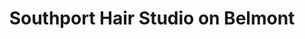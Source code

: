 ---
title: "Southport Hair Studio on Belmont"
url: /chicago/southport-hair-studio-on-belmont/
shop: hairdresser
---